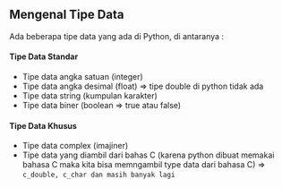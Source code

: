 ## Mengenal Tipe Data

Ada beberapa tipe data yang ada di Python, di antaranya :

#### Tipe Data Standar

- Tipe data angka satuan (integer)
- Tipe data angka desimal (float) => tipe double di python tidak ada
- Tipe data string (kumpulan karakter)
- Tipe data biner (boolean => true atau false)

#### Tipe Data Khusus

- Tipe data complex (imajiner)
- Tipe data yang diambil dari bahas C (karena python dibuat memakai bahasa C maka kita bisa memngambil type data dari bahasa C) => `c_double, c_char dan masih banyak lagi`
